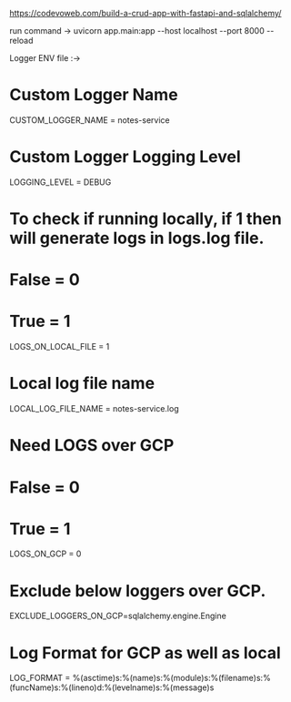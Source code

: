 https://codevoweb.com/build-a-crud-app-with-fastapi-and-sqlalchemy/

run command -> 
uvicorn app.main:app --host localhost --port 8000 --reload

Logger ENV file :->

# Custom Logger Name
CUSTOM_LOGGER_NAME = notes-service
# Custom Logger Logging Level
LOGGING_LEVEL = DEBUG
# To check if running locally, if 1 then will generate logs in logs.log file.
# False = 0
# True = 1
LOGS_ON_LOCAL_FILE = 1
# Local log file name
LOCAL_LOG_FILE_NAME = notes-service.log
# Need LOGS over GCP
# False = 0
# True = 1
LOGS_ON_GCP = 0
# Exclude below loggers over GCP.
EXCLUDE_LOGGERS_ON_GCP=sqlalchemy.engine.Engine
# Log Format for GCP as well as local
LOG_FORMAT = %(asctime)s:%(name)s:%(module)s:%(filename)s:%(funcName)s:%(lineno)d:%(levelname)s:%(message)s


